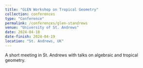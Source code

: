 ```yaml
---
title: "GLEN Workshop on Tropical Geometry"
collection: conferences
type: "Conference"
permalink: /conferences/glen-standrews
venue: "University of St. Andrews"
date: 2024-04-18
date-finish: 2024-04-19
location: "St. Andrews, UK"
---
```


A short meeting in St. Andrews with talks on algebraic and tropical geometry.